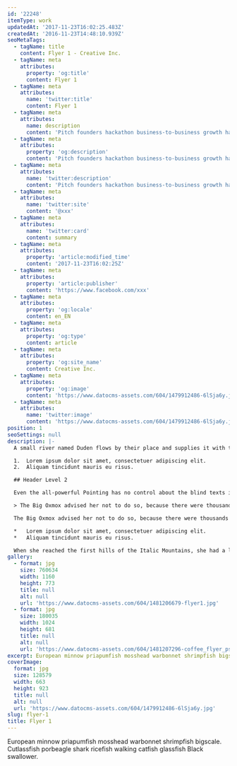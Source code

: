 ```yaml
---
id: '22248'
itemType: work
updatedAt: '2017-11-23T16:02:25.483Z'
createdAt: '2016-11-23T14:48:10.939Z'
seoMetaTags:
  - tagName: title
    content: Flyer 1 - Creative Inc.
  - tagName: meta
    attributes:
      property: 'og:title'
      content: Flyer 1
  - tagName: meta
    attributes:
      name: 'twitter:title'
      content: Flyer 1
  - tagName: meta
    attributes:
      name: description
      content: 'Pitch founders hackathon business-to-business growth hacking pivot rockstar deployment business model canvas handshake stock business-to-consumer. '
  - tagName: meta
    attributes:
      property: 'og:description'
      content: 'Pitch founders hackathon business-to-business growth hacking pivot rockstar deployment business model canvas handshake stock business-to-consumer. '
  - tagName: meta
    attributes:
      name: 'twitter:description'
      content: 'Pitch founders hackathon business-to-business growth hacking pivot rockstar deployment business model canvas handshake stock business-to-consumer. '
  - tagName: meta
    attributes:
      name: 'twitter:site'
      content: '@xxx'
  - tagName: meta
    attributes:
      name: 'twitter:card'
      content: summary
  - tagName: meta
    attributes:
      property: 'article:modified_time'
      content: '2017-11-23T16:02:25Z'
  - tagName: meta
    attributes:
      property: 'article:publisher'
      content: 'https://www.facebook.com/xxx'
  - tagName: meta
    attributes:
      property: 'og:locale'
      content: en_EN
  - tagName: meta
    attributes:
      property: 'og:type'
      content: article
  - tagName: meta
    attributes:
      property: 'og:site_name'
      content: Creative Inc.
  - tagName: meta
    attributes:
      property: 'og:image'
      content: 'https://www.datocms-assets.com/604/1479912486-6lSja6y.jpg'
  - tagName: meta
    attributes:
      name: 'twitter:image'
      content: 'https://www.datocms-assets.com/604/1479912486-6lSja6y.jpg'
position: 1
seoSettings: null
description: |-
  A small river named Duden flows by their place and supplies it with the necessary regelialia. It is a paradisematic country, in which roasted parts of sentences fly into your mouth.

  1.  Lorem ipsum dolor sit amet, consectetuer adipiscing elit.
  2.  Aliquam tincidunt mauris eu risus.

  ## Header Level 2

  Even the all-powerful Pointing has no control about the blind texts it is an almost unorthographic life One day however a small line of blind text by the name of Lorem Ipsum decided to leave for the far World of Grammar.

  > The Big Oxmox advised her not to do so, because there were thousands of bad Commas, wild Question Marks and devious Semikoli, but the Little Blind Text didn’t listen. She packed her seven versalia, put her initial into the belt and made herself on the way.

  The Big Oxmox advised her not to do so, because there were thousands of bad Commas, wild Question Marks and devious Semikoli, but the Little Blind Text didn’t listen. She packed her seven versalia, put her initial into the belt and made herself on the way.

  *   Lorem ipsum dolor sit amet, consectetuer adipiscing elit.
  *   Aliquam tincidunt mauris eu risus.

  When she reached the first hills of the Italic Mountains, she had a last view back on the skyline of her hometown Bookmarksgrove, the headline of Alphabet Village and the subline of her own road, the Line Lane. Pityful a rethoric question ran over her cheek.
gallery:
  - format: jpg
    size: 760634
    width: 1160
    height: 773
    title: null
    alt: null
    url: 'https://www.datocms-assets.com/604/1481206679-flyer1.jpg'
  - format: jpg
    size: 180035
    width: 1024
    height: 681
    title: null
    alt: null
    url: 'https://www.datocms-assets.com/604/1481207296-coffee_flyer_psd_template_by_martz90-d69fsoh.jpg'
excerpt: European minnow priapumfish mosshead warbonnet shrimpfish bigscale. Cutlassfish porbeagle shark ricefish walking catfish glassfish Black swallower.
coverImage:
  format: jpg
  size: 128579
  width: 663
  height: 923
  title: null
  alt: null
  url: 'https://www.datocms-assets.com/604/1479912486-6lSja6y.jpg'
slug: flyer-1
title: Flyer 1
---
```


European minnow priapumfish mosshead warbonnet shrimpfish bigscale. Cutlassfish porbeagle shark ricefish walking catfish glassfish Black swallower.